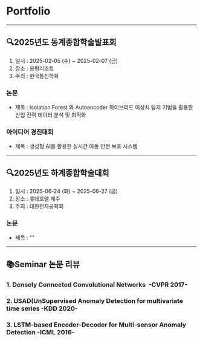 # Portfolio

---

## 🔍2025년도 동계종합학술발표회

1. 일시 : 2025-02-05 (수) ~ 2025-02-07 (금)
2. 장소 : 용평리조트
3. 주최 : 한국통신학회
### 논문
  - 제목 : Isolation Forest 와 Autoencoder 하이브리드 이상치 탐지 기법을 활용한 산업 전력 데이터 분석 및 최적화
### 아이디어 경진대회
  - 제목 : 생성형 AI를 활용한 실시간 아동 안전 보호 시스템

---

## 🔍2025년도 하계종합학술대회

1. 일시 : 2025-06-24 (화) ~ 2025-06-27 (금)
2. 장소 : 롯데호텔 제주
3. 주최 : 대한전자공학회
### 논문
  - 제목 : ""

---

## 📚Seminar 논문 리뷰

### 1. Densely Connected Convolutional Networks ​ -CVPR 2017-
### 2. USAD(UnSupervised Anomaly Detection for multivariate time series  -KDD 2020-
### 3. LSTM-based Encoder-Decoder for Multi-sensor Anomaly Detection  -ICML 2016-


